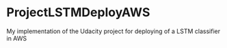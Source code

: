 # ProjectLSTMDeployAWS
My implementation of the Udacity project for deploying of a LSTM classifier in AWS
